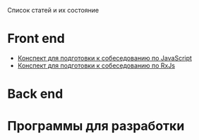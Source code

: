 Список статей и их состояние

# Front end
* [Конспект для подготовки к собеседованию по JavaScript](10_js_synopsis.md)
* [Конспект для подготовки к собеседованию по RxJs](5_RxJS.md)

# Back end

# Программы для разработки
